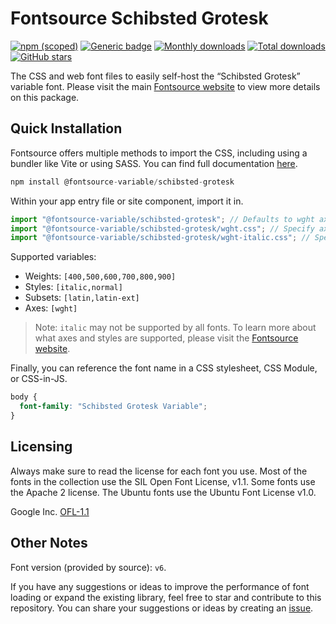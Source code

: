 # Fontsource Schibsted Grotesk

[![npm (scoped)](https://img.shields.io/npm/v/@fontsource-variable/schibsted-grotesk?color=brightgreen)](https://www.npmjs.com/package/@fontsource-variable/schibsted-grotesk) [![Generic badge](https://img.shields.io/badge/fontsource-passing-brightgreen)](https://github.com/fontsource/fontsource) [![Monthly downloads](https://badgen.net/npm/dm/@fontsource-variable/schibsted-grotesk)](https://github.com/fontsource/fontsource) [![Total downloads](https://badgen.net/npm/dt/@fontsource-variable/schibsted-grotesk)](https://github.com/fontsource/fontsource) [![GitHub stars](https://img.shields.io/github/stars/fontsource/fontsource.svg?style=social&label=Star)](https://github.com/fontsource/fontsource/stargazers)

The CSS and web font files to easily self-host the “Schibsted Grotesk” variable font. Please visit the main [Fontsource website](https://fontsource.org/fonts/schibsted-grotesk) to view more details on this package.

## Quick Installation

Fontsource offers multiple methods to import the CSS, including using a bundler like Vite or using SASS. You can find full documentation [here](https://fontsource.org/docs/getting-started/introduction).

```javascript
npm install @fontsource-variable/schibsted-grotesk
```

Within your app entry file or site component, import it in.

```javascript
import "@fontsource-variable/schibsted-grotesk"; // Defaults to wght axis
import "@fontsource-variable/schibsted-grotesk/wght.css"; // Specify axis
import "@fontsource-variable/schibsted-grotesk/wght-italic.css"; // Specify axis and style
```

Supported variables:
- Weights: `[400,500,600,700,800,900]`
- Styles: `[italic,normal]`
- Subsets: `[latin,latin-ext]`
- Axes: `[wght]`

> Note: `italic` may not be supported by all fonts. To learn more about what axes and styles are supported, please visit the [Fontsource website](https://fontsource.org/fonts/schibsted-grotesk).

Finally, you can reference the font name in a CSS stylesheet, CSS Module, or CSS-in-JS.

```css
body {
  font-family: "Schibsted Grotesk Variable";
}
```

## Licensing
Always make sure to read the license for each font you use. Most of the fonts in the collection use the SIL Open Font License, v1.1. Some fonts use the Apache 2 license. The Ubuntu fonts use the Ubuntu Font License v1.0.

Google Inc.
[OFL-1.1](http://scripts.sil.org/OFL)

## Other Notes
Font version (provided by source): `v6`.

If you have any suggestions or ideas to improve the performance of font loading or expand the existing library, feel free to star and contribute to this repository. You can share your suggestions or ideas by creating an [issue](https://github.com/fontsource/fontsource/issues).